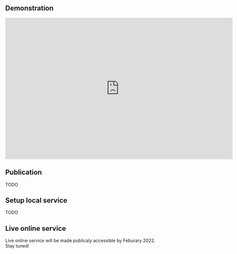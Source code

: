 ## Demonstration
<iframe width="718" height="448" src="https://www.youtube.com/embed/ypTNQkHYl3s" title="YouTube video player" frameborder="0" allow="accelerometer; autoplay; clipboard-write; encrypted-media; gyroscope; picture-in-picture" allowfullscreen></iframe>


## Publication
TODO


## Setup local service
TODO

## Live online service
Live online service will be made publicaly accessible by Feburary 2022. Stay tuned!
